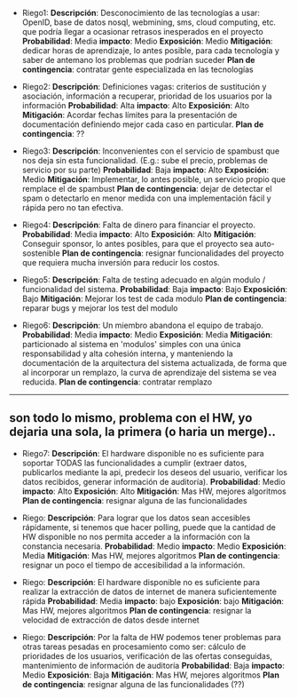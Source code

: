 * Riego1:
**Descripción**: Desconocimiento de las tecnologías a usar: OpenID, base de datos nosql, webmining, sms, cloud computing, etc. que podría llegar a ocasionar retrasos inesperados en el proyecto
**Probabilidad**: Media
**impacto**: Medio
**Exposición**: Medio
**Mitigación**: dedicar horas de aprendizaje, lo antes posible, para cada tecnología y saber de antemano los problemas que podrían suceder
**Plan de contingencia**: contratar gente especializada en las tecnologías

* Riego2:
**Descripción**: Definiciones vagas: criterios de sustitución y asociación, información a recuperar, prioridad de los usuarios por la información
**Probabilidad**: Alta
**impacto**: Alto
**Exposición**: Alto
**Mitigación**: Acordar fechas límites para la presentación de documentación definiendo mejor cada caso en particular.
**Plan de contingencia**: ??

* Riego3:
**Descripción**: Inconvenientes con el servicio de spambust que nos deja sin esta funcionalidad. (E.g.: sube el precio, problemas de servicio por su parte)
**Probabilidad**: Baja
**impacto**: Alto
**Exposición**: Medio
**Mitigación**: Implementar, lo antes posible, un servicio propio que remplace el de spambust
**Plan de contingencia**: dejar de detectar el spam o detectarlo en menor medida con una implementación fácil y rápida pero no tan efectiva.

* Riego4:
**Descripción**: Falta de dinero para financiar el proyecto.
**Probabilidad**: Media
**impacto**: Alto
**Exposición**: Alto
**Mitigación**: Conseguir sponsor, lo antes posibles, para que el proyecto sea auto-sostenible
**Plan de contingencia**: resignar funcionalidades del proyecto que requiera mucha inversión para reducir los costos.

* Riego5:
**Descripción**: Falta de testing adecuado en algún modulo / funcionalidad del sistema.
**Probabilidad**: Baja
**impacto**: Bajo
**Exposición**: Bajo
**Mitigación**: Mejorar los test de cada modulo
**Plan de contingencia**: reparar bugs y mejorar los test del modulo

* Riego6:
**Descripción**: Un miembro abandona el equipo de trabajo.
**Probabilidad**: Media
**impacto**: Medio
**Exposición**: Media
**Mitigación**: particionado al sistema en 'modulos' simples con una única responsabilidad y alta cohesión interna, y manteniendo la documentación de la arquitectura del sistema actualizada, de forma que al incorporar un remplazo, la curva de aprendizaje del sistema se vea reducida.
**Plan de contingencia**: contratar remplazo




--- 
son todo lo mismo, problema con el HW, yo dejaria una sola, la primera (o haria un merge)..
---
* Riego7:
**Descripción**: El hardware disponible no es suficiente para soportar TODAS las funcionalidades a cumplir (extraer datos, publicarlos mediante la api, predecir los deseos del usuario, verificar los datos recibidos, generar información de auditoría).
**Probabilidad**: Medio
**impacto**: Alto
**Exposición**: Alto
**Mitigación**: Mas HW, mejores algoritmos
**Plan de contingencia**: resignar alguna de las funcionalidades

* Riego: 
**Descripción**: Para lograr que los datos sean accesibles rápidamente, si tenemos que hacer polling, puede que la cantidad de HW disponible no nos permita acceder a la información con la constancia necesaria.
**Probabilidad**: Medio
**impacto**: Medio
**Exposición**: Media
**Mitigación**: Mas HW, mejores algoritmos
**Plan de contingencia**: resignar un poco el tiempo de accesibilidad a la información.

* Riego:
**Descripción**: El hardware disponible no es suficiente para realizar la extracción de datos de internet de manera suficientemente rápida
**Probabilidad**: Media
**impacto**: bajo
**Exposición**: bajo
**Mitigación**: Mas HW, mejores algoritmos
**Plan de contingencia**: resignar la velocidad de extracción de datos desde internet


* Riego: 
**Descripción**: Por la falta de HW podemos tener problemas para otras tareas pesadas en procesamiento como ser: cálculo de prioridades de los usuarios, verificación de las ofertas conseguidas, mantenimiento de información de auditoría 
**Probabilidad**: Baja
**impacto**: Medio
**Exposición**: Baja
**Mitigación**: Mas HW, mejores algoritmos
**Plan de contingencia**: resignar alguna de las funcionalidades (??)





